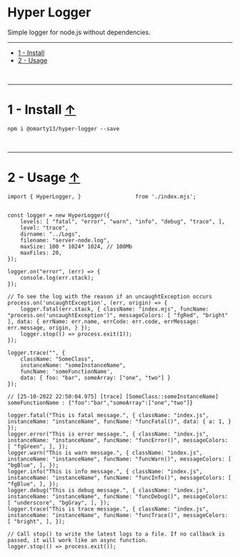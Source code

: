 <h1 id="anch_up">Hyper Logger</h1>

Simple logger for node.js without dependencies.

--------------------------------------------------------------------------------

- [1 - Install](#anch_1)
- [2 - Usage](#anch_2)


<br>


--------------------------------------------------------------------------------
<!-- ~~~~~~~~~~~~~~~~~~~~~~~~~~~~~~~~~~~~~~~~~~~~~~~~~~~~~~~~~~~~~~~~~~~~~~~ -->
<h1 id="anch_1">
	1 - Install <a href="#anch_up">↑</a>
</h1>

	npm i @omarty13/hyper-logger --save


<br>


--------------------------------------------------------------------------------
<!-- ~~~~~~~~~~~~~~~~~~~~~~~~~~~~~~~~~~~~~~~~~~~~~~~~~~~~~~~~~~~~~~~~~~~~~~~ -->
<h1 id="anch_1">
	2 - Usage <a href="#anch_up">↑</a>
</h1>

	import { HyperLogger, }                 from './index.mjs';


	const logger = new HyperLogger({
		levels: [ "fatal", "error", "warn", "info", "debug", "trace", ],
		level: "trace",
		dirname: "../Logs",
		filename: "server-node.log",
		maxSize: 100 * 1024* 1024, // 100Mb
		maxFiles: 20,
	});

	logger.on("error", (err) => {
		console.log(err.stack);
	});

	// To see the log with the reason if an uncaughtException occurs
	process.on('uncaughtException', (err, origin) => {
		logger.fatal(err.stack, { className: "index.mjs", funcName: "process.on('uncaughtException')", messageColors: [ "fgRed", "bright" ], data: { errName: err.name, errCode: err.code, errMessage: err.message, origin, } });
		logger.stop(() => process.exit(1));
	});

	logger.trace("", {
		className: "SomeClass",
		instanceName: "someInstanceName",
		funcName: 'someFunctionName',
		data: { foo: "bar", someArray: ["one", "two"] }
	});

	// [25-10-2022 22:50:04.975] [trace] [SomeClass::someInstanceName] someFunctionName : {"foo":"bar","someArray":["one","two"]}

	logger.fatal("This is fatal message.", { className: "index.js", instanceName: "instanceName", funcName: "funcFatal()", data: { a: 1, } });
	logger.error("This is error message.", { className: "index.js", instanceName: "instanceName", funcName: "funcError()", messageColors: [ "fgGreen", ], });
	logger.warn("This is warn message.", { className: "index.js", instanceName: "instanceName", funcName: "funcWarn()", messageColors: [ "bgBlue", ], });
	logger.info("This is info message.", { className: "index.js", instanceName: "instanceName", funcName: "funcInfo()", messageColors: [ "fgBlue", ], });
	logger.debug("This is debug message.", { className: "index.js", instanceName: "instanceName", funcName: "funcDebug()", messageColors: [ "underscore", "bgGray", ], });
	logger.trace("This is trace message.", { className: "index.js", instanceName: "instanceName", funcName: "funcTrace()", messageColors: [ "bright", ], });

	// Call stop() to write the latest logs to a file. If no callback is passed, it will work like an async function.
	logger.stop(() => process.exit());
<br>

